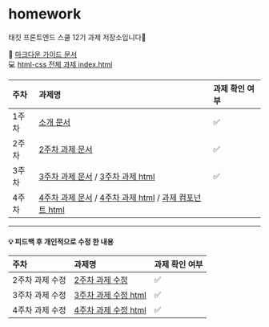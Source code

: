 # homework

태킷 프론트엔드 스쿨 12기 과제 저장소입니다🙌

🙌 [마크다운 가이드 문서](./md/markdown-guide.md)<br>
💻 [html-css 전체 과제 index.html](https://dnqls9875.github.io/homework/)

| 주차  | 과제명                                                                                                                                                                                         | 과제 확인 여부 |
| :---- | :--------------------------------------------------------------------------------------------------------------------------------------------------------------------------------------------- | :------------- |
| 1주차 | [소개 문서](./md/about-me.md)                                                                                                                                                                  | ✅             |
| 2주차 | [2주차 과제 문서](./md/avatars.md)                                                                                                                                                             | ✅             |
| 3주차 | [3주차 과제 문서](./md/login.md) / [3주차 과제 html](https://dnqls9875.github.io/homework/login/login.html)                                                                                    | ✅             |
| 4주차 | [4주차 과제 문서](./md/apple.md) / [4주차 과제 html](https://dnqls9875.github.io/homework/apple/apple.html) / [과제 컴포넌트 html](https://dnqls9875.github.io/homework/apple/components.html) |                |

<hr>

#### 💡 피드백 후 개인적으로 수정 한 내용

| 주차            | 과제명                                                                               | 과제 확인 여부 |
| :-------------- | :----------------------------------------------------------------------------------- | :------------- |
| 2주차 과제 수정 | [2주차 과제 수정](./md/avatars-modify.md)                                            | ✅             |
| 3주차 과제 수정 | [3주차 과제 수정 html](https://dnqls9875.github.io/homework/login/login-rework.html) | ✅             |
| 4주차 과제 수정 | [4주차 과제 수정 html](https://dnqls9875.github.io/homework/apple/apple-modify.html) | ✅             |
